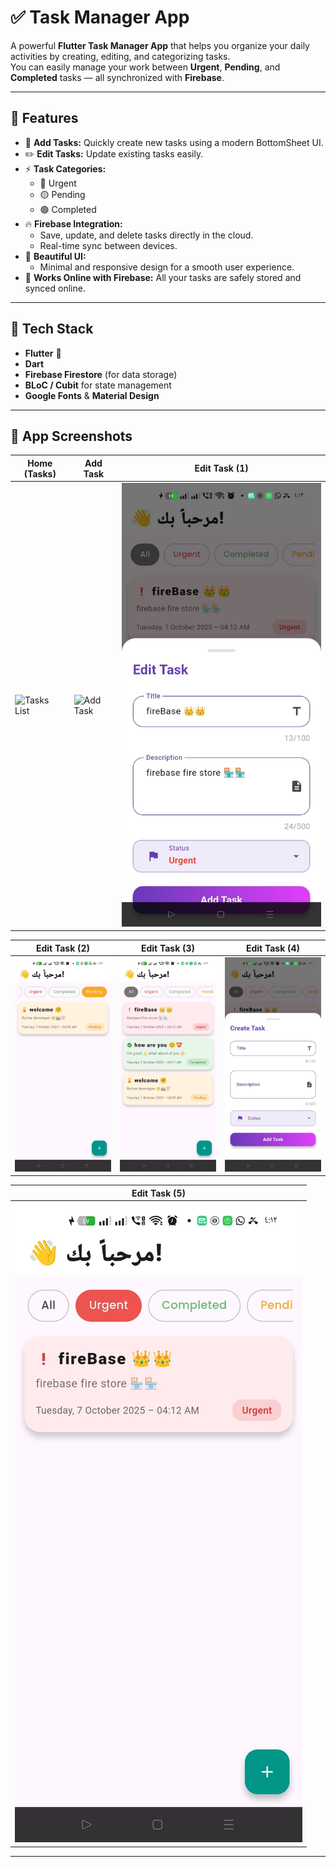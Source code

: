# ✅ Task Manager App

A powerful **Flutter Task Manager App** that helps you organize your daily activities by creating, editing, and categorizing tasks.  
You can easily manage your work between **Urgent**, **Pending**, and **Completed** tasks — all synchronized with **Firebase**.

---

## 🚀 Features

- 📝 **Add Tasks:** Quickly create new tasks using a modern BottomSheet UI.
- ✏️ **Edit Tasks:** Update existing tasks easily.
- ⚡ **Task Categories:**
  - 🔴 Urgent
  - 🟡 Pending
  - 🟢 Completed
- 🔥 **Firebase Integration:**
  - Save, update, and delete tasks directly in the cloud.
  - Real-time sync between devices.
- 🌙 **Beautiful UI:**
  - Minimal and responsive design for a smooth user experience.
- 📶 **Works Online with Firebase:** All your tasks are safely stored and synced online.

---

## 🧱 Tech Stack

- **Flutter** 💙
- **Dart**
- **Firebase Firestore** (for data storage)
- **BLoC / Cubit** for state management
- **Google Fonts** & **Material Design**

---

## 📱 App Screenshots

| Home (Tasks) | Add Task | Edit Task (1) |
|---------------|-----------|---------------|
| ![Tasks List](assets/images/tasks_home.jpeg) | ![Add Task](assets/images/add_task.jpeg) | ![Edit Task 1](assets/images/edit_task%20(1).jpeg) |

| Edit Task (2) | Edit Task (3) | Edit Task (4) |
|---------------|---------------|---------------|
| ![Edit Task 2](assets/images/edit_task%20(2).jpeg) | ![Edit Task 3](assets/images/edit_task%20(3).jpeg) | ![Edit Task 4](assets/images/edit_task%20(4).jpeg) |

| Edit Task (5) |
|---------------|
| ![Edit Task 5](assets/images/edit_task%20(5).jpeg) |

---


